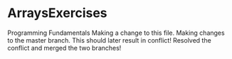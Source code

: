 # ArraysExercises
Programming Fundamentals
Making a change to this file.
Making changes to the master branch.
This should later result in conflict!
Resolved the conflict and merged the two branches!

